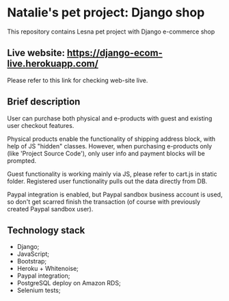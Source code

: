 # Natalie's pet project: Django shop
This repository contains Lesna pet project with Django e-commerce shop

## Live website: https://django-ecom-live.herokuapp.com/
Please refer to this link for checking web-site live.

## Brief description
User can purchase both physical and e-products with guest and existing user 
checkout features. 

Physical products enable the functionality of shipping address block, with help of 
JS "hidden" classes. However, when purchasing e-products only (like 'Project Source Code'),
only user info and payment blocks will be prompted.

Guest functionality is working mainly via JS, please refer to cart.js in static folder.
Registered user functionality pulls out the data directly from DB.

Paypal integration is enabled, but Paypal sandbox business account is used, 
so don't get scarred finish the transaction (of course with previously created 
Paypal sandbox user).



## Technology stack 
- Django;
- JavaScript;
- Bootstrap;
- Heroku + Whitenoise;
- Paypal integration;
- PostgreSQL deploy on Amazon RDS;
- Selenium tests;
